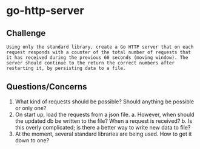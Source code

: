 # go-http-server

## Challenge
`Using only the standard library, create a Go HTTP server that on each request responds with a counter of the total number of requests that it has received during the previous 60 seconds (moving window). The server should continue to the return the correct numbers after restarting it, by persisting data to a file.`

## Questions/Concerns
1. What kind of requests should be possible? Should anything be possible or only one?
2. On start up, load the requests from a json file. 
  a. However, when should the updated db be written to the file? When a request is received? 
  b. Is this overly complicated; is there a better way to write new data to file?
3. At the moment, several standard libraries are being used. How to get it down to one?
